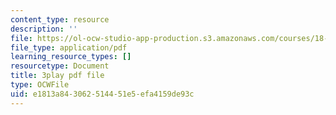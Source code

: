 ```yaml
---
content_type: resource
description: ''
file: https://ol-ocw-studio-app-production.s3.amazonaws.com/courses/18-03sc-differential-equations-fall-2011/e1813a843062514451e5efa4159de93c_TxG1iPXznBs.pdf
file_type: application/pdf
learning_resource_types: []
resourcetype: Document
title: 3play pdf file
type: OCWFile
uid: e1813a84-3062-5144-51e5-efa4159de93c
---
```

